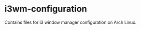 i3wm-configuration
==================

Contains files for i3 window manager configuration on Arch Linux.
